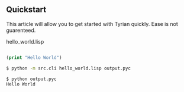 ## Quickstart

This article will allow you to get started with Tyrian quickly. Ease is not guarenteed.

hello_world.lisp
```lisp

(print "Hello World")
```

```sh
$ python -m src.cli hello_world.lisp output.pyc
```

```sh
$ python output.pyc
Hello World
```
